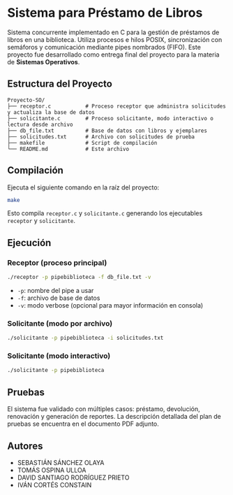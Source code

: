 #  Sistema para Préstamo de Libros

Sistema concurrente implementado en C para la gestión de préstamos de libros en una biblioteca. Utiliza procesos e hilos POSIX, sincronización con semáforos y comunicación mediante pipes nombrados (FIFO). Este proyecto fue desarrollado como entrega final del proyecto para la materia de **Sistemas Operativos**.

## Estructura del Proyecto

```
Proyecto-SO/
├── receptor.c           # Proceso receptor que administra solicitudes y actualiza la base de datos
├── solicitante.c        # Proceso solicitante, modo interactivo o lectura desde archivo
├── db_file.txt          # Base de datos con libros y ejemplares
├── solicitudes.txt      # Archivo con solicitudes de prueba
├── makefile             # Script de compilación
└── README.md            # Este archivo
```

##  Compilación

Ejecuta el siguiente comando en la raíz del proyecto:

```bash
make
```

Esto compila `receptor.c` y `solicitante.c` generando los ejecutables `receptor` y `solicitante`.

## Ejecución

### Receptor (proceso principal)

```bash
./receptor -p pipebiblioteca -f db_file.txt -v
```

- `-p`: nombre del pipe a usar
- `-f`: archivo de base de datos
- `-v`: modo verbose (opcional para mayor información en consola)

### Solicitante (modo por archivo)

```bash
./solicitante -p pipebiblioteca -i solicitudes.txt
```

### Solicitante (modo interactivo)

```bash
./solicitante -p pipebiblioteca
```

##  Pruebas

El sistema fue validado con múltiples casos: préstamo, devolución, renovación y generación de reportes. La descripción detallada del plan de pruebas se encuentra en el documento PDF adjunto.


##  Autores

- SEBASTIÁN SÁNCHEZ OLAYA
- TOMÁS OSPINA ULLOA
- DAVID SANTIAGO RODRÍGUEZ PRIETO
- IVÁN CORTÉS CONSTAIN


